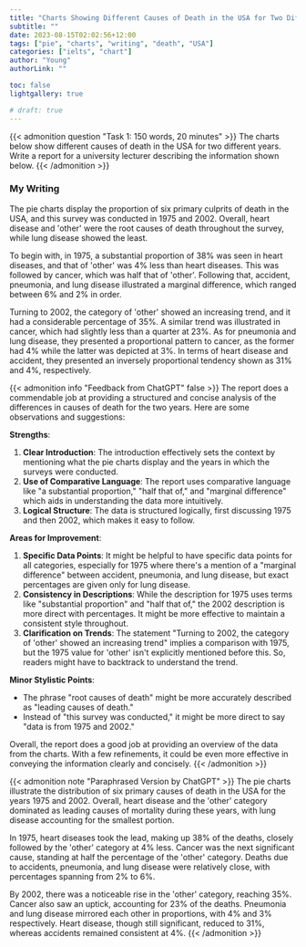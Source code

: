 ```yaml
---
title: "Charts Showing Different Causes of Death in the USA for Two Different Years"
subtitle: ""
date: 2023-08-15T02:02:56+12:00
tags: ["pie", "charts", "writing", "death", "USA"]
categories: ["ielts", "chart"]
author: "Young"
authorLink: ""

toc: false
lightgallery: true

# draft: true
---
```


{{< admonition question "Task 1: 150 words, 20 minutes" >}}
The charts below show different causes of death in the USA for two different years. Write a report for a university lecturer describing the information shown below.
{{< /admonition >}}

### My Writing

The pie charts display the proportion of six primary culprits of death in the USA, and this survey was conducted in 1975 and 2002. Overall, heart disease and 'other' were the root causes of death throughout the survey, while lung disease showed the least.

To begin with, in 1975, a substantial proportion of 38% was seen in heart diseases, and that of 'other' was 4% less than heart diseases. This was followed by cancer, which was half that of 'other'. Following that, accident, pneumonia, and lung disease illustrated a marginal difference, which ranged between 6% and 2% in order.

Turning to 2002, the category of 'other' showed an increasing trend, and it had a considerable percentage of 35%. A similar trend was illustrated in cancer, which had slightly less than a quarter at 23%. As for pneumonia and lung disease, they presented a proportional pattern to cancer, as the former had 4% while the latter was depicted at 3%. In terms of heart disease and accident, they presented an inversely proportional tendency shown as 31% and 4%, respectively.

{{< admonition info "Feedback from ChatGPT" false >}}
The report does a commendable job at providing a structured and concise analysis of the differences in causes of death for the two years. Here are some observations and suggestions:

**Strengths**:
1. **Clear Introduction**: The introduction effectively sets the context by mentioning what the pie charts display and the years in which the surveys were conducted.
2. **Use of Comparative Language**: The report uses comparative language like "a substantial proportion," "half that of," and "marginal difference" which aids in understanding the data more intuitively.
3. **Logical Structure**: The data is structured logically, first discussing 1975 and then 2002, which makes it easy to follow.

**Areas for Improvement**:
1. **Specific Data Points**: It might be helpful to have specific data points for all categories, especially for 1975 where there's a mention of a "marginal difference" between accident, pneumonia, and lung disease, but exact percentages are given only for lung disease.
2. **Consistency in Descriptions**: While the description for 1975 uses terms like "substantial proportion" and "half that of," the 2002 description is more direct with percentages. It might be more effective to maintain a consistent style throughout.
3. **Clarification on Trends**: The statement "Turning to 2002, the category of 'other' showed an increasing trend" implies a comparison with 1975, but the 1975 value for 'other' isn't explicitly mentioned before this. So, readers might have to backtrack to understand the trend. 

**Minor Stylistic Points**:
- The phrase "root causes of death" might be more accurately described as "leading causes of death."
- Instead of "this survey was conducted," it might be more direct to say "data is from 1975 and 2002."

Overall, the report does a good job at providing an overview of the data from the charts. With a few refinements, it could be even more effective in conveying the information clearly and concisely.
{{< /admonition >}}

{{< admonition note "Paraphrased Version by ChatGPT" >}}
The pie charts illustrate the distribution of six primary causes of death in the USA for the years 1975 and 2002. Overall, heart disease and the 'other' category dominated as leading causes of mortality during these years, with lung disease accounting for the smallest portion.

In 1975, heart diseases took the lead, making up 38% of the deaths, closely followed by the 'other' category at 4% less. Cancer was the next significant cause, standing at half the percentage of the 'other' category. Deaths due to accidents, pneumonia, and lung disease were relatively close, with percentages spanning from 2% to 6%.

By 2002, there was a noticeable rise in the 'other' category, reaching 35%. Cancer also saw an uptick, accounting for 23% of the deaths. Pneumonia and lung disease mirrored each other in proportions, with 4% and 3% respectively. Heart disease, though still significant, reduced to 31%, whereas accidents remained consistent at 4%.
{{< /admonition >}}